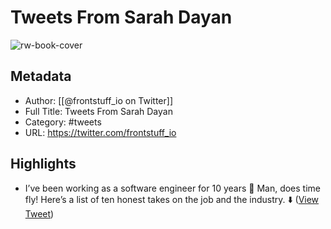 # Tweets From Sarah Dayan

![rw-book-cover](https://pbs.twimg.com/profile_images/1639023694298206209/hN-73cWF.jpg)

## Metadata
- Author: [[@frontstuff_io on Twitter]]
- Full Title: Tweets From Sarah Dayan
- Category: #tweets
- URL: https://twitter.com/frontstuff_io

## Highlights
- I’ve been working as a software engineer for 10 years 🎂 Man, does time fly!
  Here’s a list of ten honest takes on the job and the industry.
  ⬇️ ([View Tweet](https://twitter.com/frontstuff_io/status/1287423171247968256))
